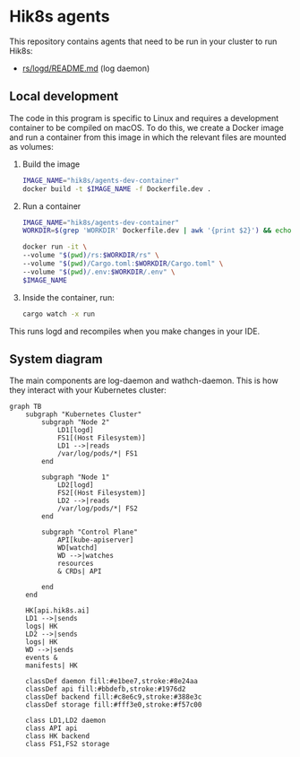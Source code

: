 # Hik8s agents

This repository contains agents that need to be run in your cluster to run Hik8s:

- [rs/logd/README.md](./rs/logd/README.md) (log daemon)

## Local development

The code in this program is specific to Linux and requires a development container to be compiled on macOS. To do this, we create a Docker image and run a container from this image in which the relevant files are mounted as volumes:

1. Build the image

    ```bash
    IMAGE_NAME="hik8s/agents-dev-container"
    docker build -t $IMAGE_NAME -f Dockerfile.dev .
    ```

2. Run a container

    ```bash
    IMAGE_NAME="hik8s/agents-dev-container"
    WORKDIR=$(grep 'WORKDIR' Dockerfile.dev | awk '{print $2}') && echo $WORKDIR

    docker run -it \
    --volume "$(pwd)/rs:$WORKDIR/rs" \
    --volume "$(pwd)/Cargo.toml:$WORKDIR/Cargo.toml" \
    --volume "$(pwd)/.env:$WORKDIR/.env" \
    $IMAGE_NAME
    ```

3. Inside the container, run:

    ```bash
    cargo watch -x run
    ```

This runs logd and recompiles when you make changes in your IDE.

## System diagram

The main components are log-daemon and wathch-daemon. This is how they interact with your Kubernetes cluster:

```mermaid
graph TB
    subgraph "Kubernetes Cluster"
        subgraph "Node 2"
            LD1[logd]
            FS1[(Host Filesystem)]
            LD1 -->|reads 
            /var/log/pods/*| FS1
        end
        
        subgraph "Node 1"
            LD2[logd]
            FS2[(Host Filesystem)]
            LD2 -->|reads 
            /var/log/pods/*| FS2
        end

        subgraph "Control Plane"
            API[kube-apiserver]
            WD[watchd]
            WD -->|watches
            resources
            & CRDs| API
            
        end
    end

    HK[api.hik8s.ai]
    LD1 -->|sends
    logs| HK
    LD2 -->|sends
    logs| HK
    WD -->|sends 
    events & 
    manifests| HK

    classDef daemon fill:#e1bee7,stroke:#8e24aa
    classDef api fill:#bbdefb,stroke:#1976d2
    classDef backend fill:#c8e6c9,stroke:#388e3c
    classDef storage fill:#fff3e0,stroke:#f57c00

    class LD1,LD2 daemon
    class API api
    class HK backend
    class FS1,FS2 storage
```
